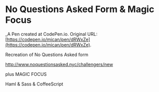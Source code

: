 # No Questions Asked Form & Magic Focus
 _A Pen created at CodePen.io. Original URL: [https://codepen.io/mican/pen/dRWxZe](https://codepen.io/mican/pen/dRWxZe).

 Recreation of No Questions Asked form

http://www.noquestionsasked.nyc/challengers/new

plus MAGIC FOCUS

Haml & Sass & CoffeeScript